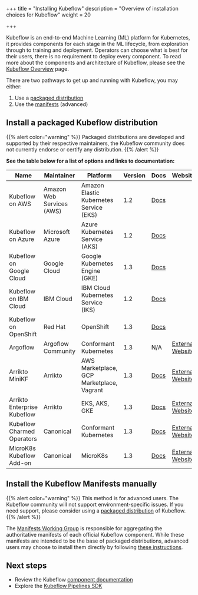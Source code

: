 +++
title = "Installing Kubeflow"
description = "Overview of installation choices for Kubeflow"
weight = 20

+++

Kubeflow is an end-to-end Machine Learning (ML) platform for Kubernetes, it provides components for each stage in the ML lifecycle, from exploration through to training and deployment.
Operators can choose what is best for their users, there is no requirement to deploy every component.
To read more about the components and architecture of Kubeflow, please see the <a href="/docs/started/kubeflow-overview/">Kubeflow Overview</a> page.

There are two pathways to get up and running with Kubeflow, you may either:
1. Use a [packaged distribution](#packaged-distributions)
1. Use the [manifests](#manifests) (advanced)

<a id="packaged-distributions"></a>
## Install a packaged Kubeflow distribution

{{% alert color="warning" %}}
Packaged distributions are developed and supported by their respective maintainers, the Kubeflow community does not currently endorse or certify any distribution.
{{% /alert %}}

<b>See the table below for a list of options and links to documentation:</b>

<div class="table-responsive">
  <table class="table table-bordered">
    <thead class="thead-light">
      <tr>
        <th>Name</th>
        <th>Maintainer</th>
        <th>Platform</th>
        <th>Version</th>
        <th>Docs</th>
        <th>Website</th>
      </tr>
    </thead>
    <tbody>
      <tr>
        <td>Kubeflow on AWS</td>
        <td>Amazon Web Services (AWS)</td>
        <td>Amazon Elastic Kubernetes Service (EKS)</td>
        <td>1.2</td>
        <td><a href="/docs/distributions/aws/">Docs</a></td>
        <td></td>
      </tr>
      <tr>
        <td>Kubeflow on Azure</td>
        <td>Microsoft Azure</td>
        <td>Azure Kubernetes Service (AKS)</td>
        <td>1.2</td>
        <td><a href="/docs/distributions/azure/">Docs</a></td>
        <td></td>
      </tr>
      <tr>
        <td>Kubeflow on Google Cloud</td>
        <td>Google Cloud</td>
        <td>Google Kubernetes Engine (GKE)</td>
        <td>1.3</td>
        <td><a href="/docs/distributions/gke/">Docs</a></td>
        <td></td>
      </tr>
      <tr>
        <td>Kubeflow on IBM Cloud</td>
        <td>IBM Cloud</td>
        <td>IBM Cloud Kubernetes Service (IKS) </td>
        <td>1.2</td>
        <td><a href="/docs/distributions/ibm/">Docs</a></td>
        <td></td>
      </tr>
      <tr>
        <td>Kubeflow on OpenShift</td>
        <td>Red Hat</td>
        <td>OpenShift</td>
        <td>1.3</td>
        <td><a href="/docs/distributions/openshift/">Docs</a></td>
        <td></td>
      </tr>
      <tr>
        <td>Argoflow</td>
        <td>Argoflow Community</td>
        <td>Conformant Kubernetes</td>
        <td>1.3</td>
        <td>N/A</td>
        <td><a href="https://github.com/argoflow/argoflow">External Website</a></td>
      </tr>
      <tr>
        <td>Arrikto MiniKF</td>
        <td>Arrikto</td>
        <td>AWS Marketplace, GCP Marketplace, Vagrant</td>
        <td>1.3</td>
        <td><a href="/docs/distributions/minikf/">Docs</a></td>
        <td><a href="https://www.arrikto.com/get-started/">External Website</a></td>
      </tr>
      <tr>
        <td>Arrikto Enterprise Kubeflow</td>
        <td>Arrikto</td>
        <td>EKS, 
            AKS,
            GKE 
        </td>
        <td>1.3</td>
        <td>
          <a href="/docs/distributions/ekf/">Docs</a>
        </td>
        <td>
          <a href="https://www.arrikto.com/enterprise-kubeflow/">External Website</a>
        </td>
      </tr>
      <tr>
        <td>Kubeflow Charmed Operators</td>
        <td>Canonical</td>
        <td>Conformant Kubernetes</td>
        <td>1.3</td>
        <td><a href="/docs/distributions/charmed/">Docs</a></td>
        <td><a href="https://charmed-kubeflow.io/docs">External Website</a></td>
      </tr>
      <tr>
        <td>MicroK8s Kubeflow Add-on</td>
        <td>Canonical</td>
        <td>MicroK8s</td>
        <td>1.3</td>
        <td><a href="/docs/distributions/microk8s/">Docs</a></td>
        <td><a href="https://microk8s.io/docs/addon-kubeflow">External Website</a></td>
      </tr>
    </tbody>
  </table>
</div>

<a id="manifests"></a>
## Install the Kubeflow Manifests manually 

{{% alert color="warning" %}}
This method is for advanced users. The Kubeflow community will not support environment-specific issues. If you need support, please consider using a [packaged distribution](#packaged-distributions) of Kubeflow.
{{% /alert %}}

The <a href="https://github.com/kubeflow/community/tree/master/wg-manifests">Manifests Working Group</a> is responsible for aggregating the authoritative manifests of each official Kubeflow component.
While these manifests are intended to be the base of packaged distributions, advanced users may choose to install them directly by following <a href="https://github.com/kubeflow/manifests#installation">these instructions</a>.

<a id="next-steps"></a>
## Next steps

* Review the Kubeflow <a href="/docs/components/">component documentation</a>
* Explore the <a href="/docs/components/pipelines/sdk/">Kubeflow Pipelines SDK</a>
